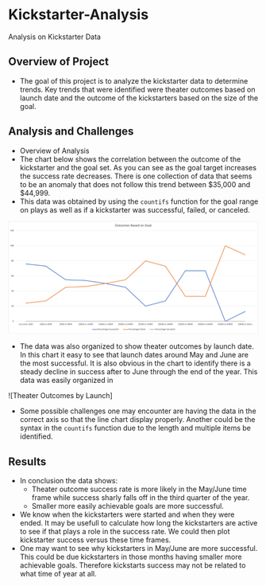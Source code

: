 # Kickstarter-Analysis
Analysis on Kickstarter Data

## Overview of Project
* The goal of this project is to analyze the kickstarter data to determine trends. Key trends that were identified were theater outcomes based on launch date and the outcome of the kickstarters based on the size of the goal.

## Analysis and Challenges
* Overview of Analysis
* The chart below shows the correlation between the outcome of the kickstarter and the goal set. As you can see as the goal target increases the success rate decreases. There is one collection of data that seems to be an anomaly that does not follow this trend between $35,000 and $44,999. 
* This data was obtained by using the `countifs` function for the goal range on plays as well as if a kickstarter was successful, failed, or canceled.

![Outcomes vs Goals](Outcomes_vs_Goals.png)

* The data was also organized to show theater outcomes by launch date. In this chart it easy to see that launch dates around May and June are the most successful. It is also obvious in the chart to identify there is a steady decline in success after to June through the end of the year. This data was easily organized in 

![Theater Outcomes by Launch]

* Some possible challenges one may encounter are having the data in the correct axis so that the line chart display properly. Another could be the syntax in the `countifs` function due to the length and multiple items be identified. 

## Results
* In conclusion the data shows: 
  * Theater outcome success rate is more likely in the May/June time frame while success sharly falls off in the third quarter of the year.
  * Smaller more easily achievable goals are more successful.
* We know when the kickstarters were started and when they were ended. It may be usefull to calculate how long the kickstarters are active to see if that plays a role in the success rate. We could then plot kickstarter success versus these time frames.
* One may want to see why kickstarters in May/June are more successful. This could be due kickstarters in those months having smaller more achievable goals. Therefore kickstarts success may not be related to what time of year at all. 
